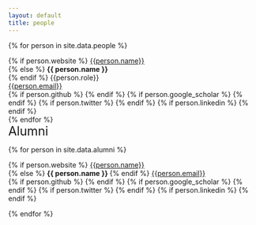 ```yaml
---
layout: default
title: people
---
```


{% for person in site.data.people %}
<div style=" display: inline-block;">
        <div class="gravatar" style="background-image: url(./assets/img/{{ person.image }})"></div>   
        <div class="info-person">
                {% if person.website %}
                        <a href="{{person.website}}" title="Personal website">{{person.name}}</a>  <br />
                {% else %}
                        <b>{{ person.name }} </b> <br /> 
                {% endif %}
                {{person.role}}  <br />
                <a href="mailto:{{person.email}}">{{person.email}}</a> <br />
                <div class="social">
                        {% if person.github %}
                                <a href="https://github.com/{{person.github}}" title="Fork me on GitHub"><i class="icon-github-circled"></i></a> 
                        {% endif %}
                        {% if person.google_scholar %}
                                <a href="{{person.google_scholar}}" title="Google Scholar profile"><i class="ai ai-google-scholar-square fa-1x"></i></a>
                        {% endif %}
                        {% if person.twitter %}
                                <a href="https://twitter.com/{{person.twitter}}" title="Connect with me on Twitter"><i class="icon-twitter"></i></a>
                        {% endif %}
                        {% if person.linkedin %}
                                <a href="https://linkedin.com/in/{{person.linkedin}}" title="Connect with me on Linkedin"><i class="icon-linkedin-squared"></i></a>
                        {% endif %}
                </div>
        </div>
</div>
{% endfor %}

<div style="font-size:25px;">
        Alumni
</div>

{% for person in site.data.alumni %}

<div class="alumni-box">
        <div class="alumni" style="background-image: url(./assets/img/{{ person.image }})"></div>   
        <div class="info-alumni">
                {% if person.website %}
                        <a href="{{person.website}}" title="Personal website">{{person.name}}</a>  <br />
                {% else %}
                        <b>{{ person.name }} </b> 
                {% endif %}
                <a href="mailto:{{person.email}}">{{person.email}}</a>
                <div class="social">
                        {% if person.github %}
                                <a href="https://github.com/{{person.github}}" title="Fork me on GitHub"><i class="icon-github-circled"></i></a> 
                        {% endif %}
                        {% if person.google_scholar %}
                                <a href="{{person.google_scholar}}" title="Google Scholar profile"><i class="ai ai-google-scholar-square fa-3x"></i></a>
                        {% endif %}
                        {% if person.twitter %}
                                <a href="https://twitter.com/{{person.twitter}}" title="Connect with me on Twitter"><i class="icon-twitter"></i></a>
                        {% endif %}
                        {% if person.linkedin %}
                                <a href="https://linkedin.com/in/{{person.linkedin}}" title="Connect with me on Linkedin"><i class="icon-linkedin-squared"></i></a>
                        {% endif %}
                </div>
        </div>
</div>

{% endfor %}

